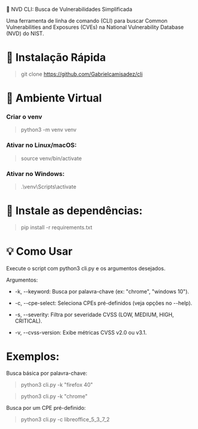🔎 NVD CLI: Busca de Vulnerabilidades Simplificada

Uma ferramenta de linha de comando (CLI) para buscar Common Vulnerabilities and Exposures (CVEs) na National Vulnerability Database (NVD) do NIST.

# 🚀 Instalação Rápida

> git clone https://github.com/Gabrielcamisadez/cli

# 🔮 Ambiente Virtual 

### Criar o venv
> python3 -m venv venv

### Ativar no Linux/macOS:
> source venv/bin/activate

### Ativar no Windows:
> .\venv\Scripts\activate

# 🔭 Instale as dependências:

> pip install -r requirements.txt

# 💡 Como Usar
Execute o script com python3 cli.py e os argumentos desejados.

Argumentos:
- -k, --keyword: Busca por palavra-chave (ex: "chrome", "windows 10").

- -c, --cpe-select: Seleciona CPEs pré-definidos (veja opções no --help).

- -s, --severity: Filtra por severidade CVSS (LOW, MEDIUM, HIGH, CRITICAL).

- -v, --cvss-version: Exibe métricas CVSS v2.0 ou v3.1.

# Exemplos:
Busca básica por palavra-chave:

> python3 cli.py -k "firefox 40"

> python3 cli.py -k "chrome"

Busca por um CPE pré-definido:

> python3 cli.py -c libreoffice_5_3_7_2




